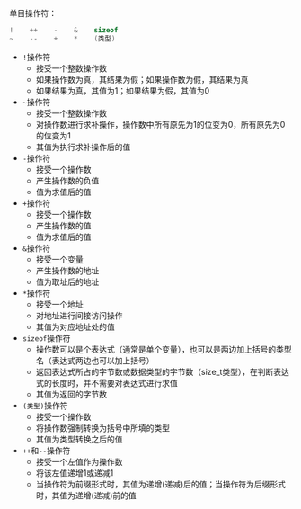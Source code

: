 单目操作符：
```c
!    ++    -    &    sizeof
~    --    +    *    (类型)
```
- `!`操作符
    - 接受一个整数操作数
    - 如果操作数为真，其结果为假；如果操作数为假，其结果为真
    - 如果结果为真，其值为1；如果结果为假，其值为0
- `~`操作符
    - 接受一个整数操作数
    - 对操作数进行求补操作，操作数中所有原先为1的位变为0，所有原先为0的位变为1
    - 其值为执行求补操作后的值
- `-`操作符
    - 接受一个操作数
    - 产生操作数的负值
    - 值为求值后的值
- `+`操作符
    - 接受一个操作数
    - 产生操作数的值
    - 值为求值后的值
- `&`操作符
    - 接受一个变量
    - 产生操作数的地址
    - 值为取址后的地址
- `*`操作符
    - 接受一个地址
    - 对地址进行间接访问操作
    - 其值为对应地址处的值
- `sizeof`操作符
    - 操作数可以是个表达式（通常是单个变量），也可以是两边加上括号的类型名（表达式两边也可以加上括号）
    - 返回表达式所占的字节数或数据类型的字节数（size_t类型），在判断表达式的长度时，并不需要对表达式进行求值
    - 其值为返回的字节数
- `(类型)`操作符
    - 接受一个操作数
    - 将操作数强制转换为括号中所填的类型
    - 其值为类型转换之后的值
- `++`和`--`操作符
    - 接受一个左值作为操作数
    - 将该左值递增1或递减1
    - 当操作符为前缀形式时，其值为递增(递减)后的值；当操作符为后缀形式时，其值为递增(递减)前的值